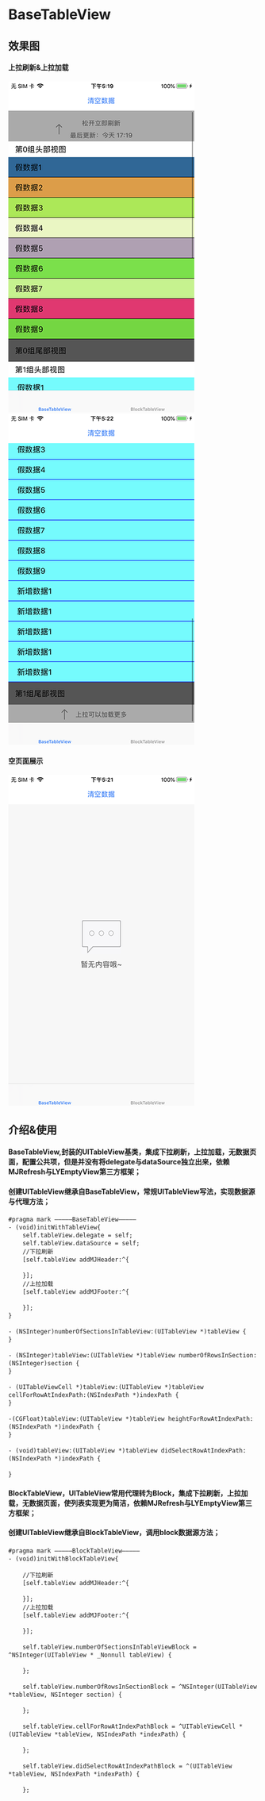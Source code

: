 # BaseTableView
## 效果图
#### 上拉刷新&上拉加载
![下拉刷新](https://raw.githubusercontent.com/qianfei1993/BaseTableView/master/BaseTableView/Resources/image1.png)
![上拉加载](https://raw.githubusercontent.com/qianfei1993/BaseTableView/master/BaseTableView/Resources/image2.png)


#### 空页面展示
![无数据](https://raw.githubusercontent.com/qianfei1993/BaseTableView/master/BaseTableView/Resources/image3.png)

## 介绍&使用
#### BaseTableView,封装的UITableView基类，集成下拉刷新，上拉加载，无数据页面，配置公共项，但是并没有将delegate与dataSource独立出来，依赖MJRefresh与LYEmptyView第三方框架；
#### 创建UITableView继承自BaseTableView，常规UITableView写法，实现数据源与代理方法；
```
#pragma mark —————BaseTableView—————
- (void)initWithTableView{
    self.tableView.delegate = self;
    self.tableView.dataSource = self;
    //下拉刷新
    [self.tableView addMJHeader:^{
    
    }];
    //上拉加载
    [self.tableView addMJFooter:^{
       
    }];
}

- (NSInteger)numberOfSectionsInTableView:(UITableView *)tableView {
}

- (NSInteger)tableView:(UITableView *)tableView numberOfRowsInSection:(NSInteger)section {
}

- (UITableViewCell *)tableView:(UITableView *)tableView cellForRowAtIndexPath:(NSIndexPath *)indexPath {
}

-(CGFloat)tableView:(UITableView *)tableView heightForRowAtIndexPath:(NSIndexPath *)indexPath {
}

- (void)tableView:(UITableView *)tableView didSelectRowAtIndexPath:(NSIndexPath *)indexPath {
    
}
```

#### BlockTableView，UITableView常用代理转为Block，集成下拉刷新，上拉加载，无数据页面，使列表实现更为简洁，依赖MJRefresh与LYEmptyView第三方框架；
#### 创建UITableView继承自BlockTableView，调用block数据源方法；
```
#pragma mark —————BlockTableView—————
- (void)initWithBlockTableView{
 
    //下拉刷新
    [self.tableView addMJHeader:^{
       
    }];
    //上拉加载
    [self.tableView addMJFooter:^{
      
    }];
  
    self.tableView.numberOfSectionsInTableViewBlock = ^NSInteger(UITableView * _Nonnull tableView) {

    };
    
    self.tableView.numberOfRowsInSectionBlock = ^NSInteger(UITableView *tableView, NSInteger section) {

    };
    
    self.tableView.cellForRowAtIndexPathBlock = ^UITableViewCell *(UITableView *tableView, NSIndexPath *indexPath) {
      
    };
    
    self.tableView.didSelectRowAtIndexPathBlock = ^(UITableView *tableView, NSIndexPath *indexPath) {
        
    };
```
